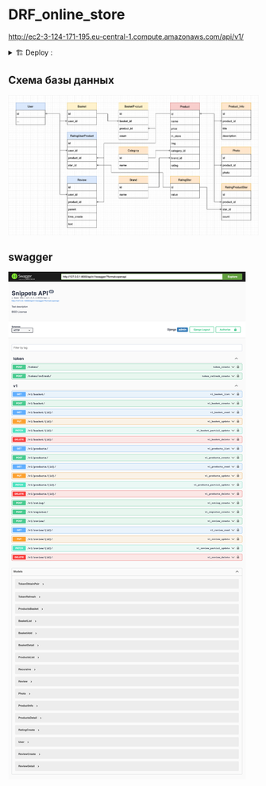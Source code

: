 # DRF_online_store
http://ec2-3-124-171-195.eu-central-1.compute.amazonaws.com/api/v1/
<details><summary>🏗 Deploy :</summary>
Prod

```commandline
docker-compose -f docker-compose.prod.yml up -d --build
docker-compose -f docker-compose.prod.yml exec web python src/manage.py makemigrations --noinput
docker-compose -f docker-compose.prod.yml exec web python src/manage.py migrate --noinput
docker-compose -f docker-compose.prod.yml exec web python src/manage.py collectstatic --no-input --clear
docker-compose -f docker-compose.prod.yml exec web python src/manage.py createsuperuser --noinput
```

Dev

```commandline
docker-compose up -d --build
docker-compose exec web python src/manage.py makemigrations --noinput
docker-compose exec web python src/manage.py migrate --noinput
docker-compose exec web python src/manage.py flush --no-input
docker-compose exec web python src/manage.py createsuperuser --noinput
```

</details>

## Схема базы данных
![Image alt](https://github.com/Lioniys/DRF_online_store/raw/main/yreadme/online_store_db.png)
## swagger
![Image alt](https://github.com/Lioniys/DRF_online_store/raw/main/yreadme/swagger.png)